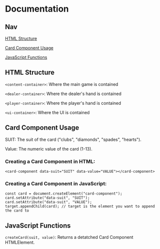 # Documentation
## Nav
[HTML Structure](#html-structure)

[Card Component Usage](#card-component-usage)

[JavaScript Functions](#javascript-functions)

## HTML Structure
`<content-container>`: Where the main game is contained 

`<dealer-container>`: Where the dealer's hand is contained

`<player-container>`: Where the player's hand is contained

`<ui-container>`: Where the UI is contained


## Card Component Usage
SUIT: The suit of the card ("clubs", "diamonds", "spades", "hearts").

Value: The numeric value of the card (1-13).
### Creating a Card Component in HTML:
```
<card-component data-suit="SUIT" data-value="VALUE"></card-component>
```

### Creating a Card Component in JavaScript:
```
const card = document.createElement("card-component");
card.setAttribute("data-suit", "SUIT");
card.setAttribute("data-suit", "VALUE");
target.appendChild(card); // target is the element you want to append the card to
```

## JavaScript Functions
`createCard(suit, value)`: Returns a detatched Card Component HTMLElement.